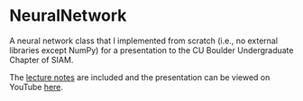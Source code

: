 # NeuralNetwork
A neural network class that I implemented from scratch (i.e., no external libraries except NumPy) for a presentation to the CU Boulder Undergraduate Chapter of SIAM.

The [lecture notes](Lecture.pdf) are included and the presentation can be viewed on YouTube [here](https://youtu.be/tXE_exIft0A?si=WVwLTEv-pCc_6SRo).

